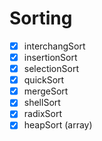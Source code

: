 # Sorting

- [x] interchangSort
- [x] insertionSort
- [x] selectionSort
- [x] quickSort
- [x] mergeSort
- [x] shellSort
- [x] radixSort
- [x] heapSort (array)
